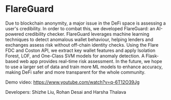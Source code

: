 # FlareGuard

Due to blockchain anonymity, a major issue in the DeFi space is assessing a user's credibility. In order to combat this, we developed FlareGuard: an AI-powered credibility checker. FlareGuard leverages machine learning techniques to detect anomalous wallet behaviour, helping lenders and exchanges assess risk without off-chain identity checks. Using the Flare FDC and Coston API, we extract key wallet features and apply Isolation Forest, LOF, and One-Class SVM models for anomaly detection. A Flask-based web app provides real-time risk assessment. In the future, we hope to use a larger set of data and train more ML models to enhance accuracy, making DeFi safer and more transparent for the whole community.

Demo video: https://www.youtube.com/watch?v=q-6T12O39Jg

Developers: Shizhe Liu, Rohan Desai and Harsha Thalava
